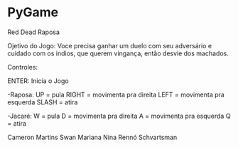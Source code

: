 # PyGame
Red Dead Raposa

Ojetivo do Jogo:
Voce precisa ganhar um duelo com seu adversário e cuidado com os indios, que querem vingança, então desvie dos machados.

Controles:

ENTER: Inicia o Jogo

-Raposa:
UP = pula
RIGHT = movimenta pra direita
LEFT = movimenta pra esquerda
SLASH = atira

-Jacaré:
W = pula
D = movimenta pra direita
A = movimenta pra esquerda
Q = atira



Cameron Martins Swan
Mariana 
Nina Rennó Schvartsman  
